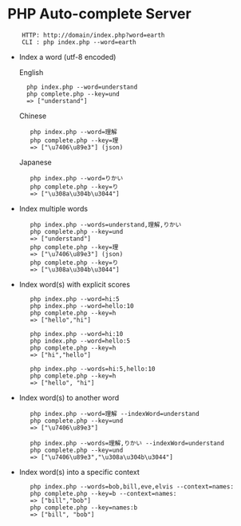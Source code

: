 # PHP Auto-complete Server

        HTTP: http://domain/index.php?word=earth
        CLI : php index.php --word=earth
        
* Index a word (utf-8 encoded)
  
    English

        php index.php --word=understand
        php complete.php --key=und
        => ["understand"]

    Chinese
     
         php index.php --word=理解
         php complete.php --key=理
         => ["\u7406\u89e3"] (json)
         
    Japanese
     
         php index.php --word=りかい
         php complete.php --key=り
         => ["\u308a\u304b\u3044"]
         

* Index multiple words

         php index.php --words=understand,理解,りかい
         php complete.php --key=und
         => ["understand"]
         php complete.php --key=理
         => ["\u7406\u89e3"] (json)
         php complete.php --key=り
         => ["\u308a\u304b\u3044"]


* Index word(s) with explicit scores

         php index.php --word=hi:5
         php index.php --word=hello:10
         php complete.php --key=h
         => ["hello","hi"]
         
         php index.php --word=hi:10
         php index.php --word=hello:5
         php complete.php --key=h
         => ["hi","hello"]
         
         php index.php --words=hi:5,hello:10
         php complete.php --key=h
         => ["hello", "hi"]


* Index word(s) to another word

         php index.php --word=理解 --indexWord=understand
         php complete.php --key=und
         => ["\u7406\u89e3"]
         
         php index.php --words=理解,りかい --indexWord=understand
         php complete.php --key=und
         => ["\u7406\u89e3","\u308a\u304b\u3044"]


* Index word(s) into a specific context

         php index.php --words=bob,bill,eve,elvis --context=names:
         php complete.php --key=b --context=names:
         => ["bill","bob"]
         php complete.php --key=names:b
         => ["bill", "bob"]
         
